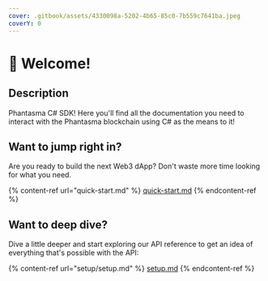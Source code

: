 ```yaml
---
cover: .gitbook/assets/4330098a-5202-4b65-85c0-7b559c7641ba.jpeg
coverY: 0
---
```


# 👋 Welcome!

## Description&#x20;

Phantasma C# SDK! Here you'll find all the documentation you need to interact with the Phantasma blockchain using C# as the means to it!

## Want to jump right in?

Are you ready to build the next Web3 dApp? Don't waste more time looking for what you need.

{% content-ref url="quick-start.md" %}
[quick-start.md](quick-start.md)
{% endcontent-ref %}

## Want to deep dive?

Dive a little deeper and start exploring our API reference to get an idea of everything that's possible with the API:

{% content-ref url="setup/setup.md" %}
[setup.md](setup/setup.md)
{% endcontent-ref %}
